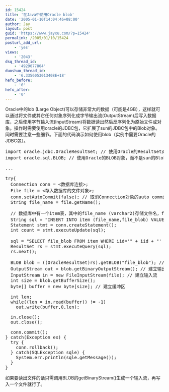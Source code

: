 ```yaml
---
id: 15424
title: '在Java中使用Oracle blob'
date: '2005-01-10T14:04:46+08:00'
author: Jay
layout: post
guid: 'https://www.jayxu.com/?p=15424'
permalink: /2005/01/10/15424
posturl_add_url:
    - 'yes'
views:
    - '2043'
dsq_thread_id:
    - '4929077804'
duoshuo_thread_id:
    - '6.3356053013408E+18'
hefo_before:
    - '0'
hefo_after:
    - '0'
---
```


<!-- wp:paragraph -->
<p>Oracle中的lob (Large Object)可以存储非常大的数据（可能是4GB），这样就可以通过将文件或其它任何对象序列化成字节输出流(OutputStream)后写入数据库，之后使用字节输入流(InputStream)将数据读出然后反序列化为原始文件或对象。操作时需要使用oracle的JDBC包，它扩展了sun的JDBC包中的Blob对象。同时需要注意一些细节。下面的代码演示如何使用blob（实例中需要Oracle的JDBC包）。</p>
<!-- /wp:paragraph -->

<!-- wp:enlighter/codeblock -->
<pre class="EnlighterJSRAW" data-enlighter-language="generic" data-enlighter-theme="" data-enlighter-highlight="" data-enlighter-linenumbers="" data-enlighter-lineoffset="" data-enlighter-title="" data-enlighter-group="">import oracle.jdbc.OracleResultSet; // 使用Oracle的ResultSet对象
import oracle.sql.BLOB; // 使用Oracle的BLOB对象，而不是sun的Blob

...

try{
  Connection conn = &lt;数据库连接>;
  File file = &lt;存入数据库的文件对象>;
  conn.setAutoCommit(false); // 取消Connection对象的auto commit属性
  String file_name = file.getName();

  // 数据库中有一个item表，其中的file_name (varchar2)存储文件名，file_blob (blob)存储文件对象
  String sql = "INSERT INTO item (file_name,file_blob) VALUES ('" + file_name + "',EMPTY_BLOB())"; // 使用“EMPTY_BLOB()“成生一个空blob
  Statement stmt = conn.createStatement();
  int count = stmt.executeUpdate(sql);
  
  sql = "SELECT file_blob FROM item WHERE iid='" + iid + "' FOR UPDATE"; // 使用“FOR UPDATE”得到表的写锁
  ResultSet rs = stmt.executeQuery(sql);
  rs.next();

  BLOB blob = ((OracleResultSet)rs).getBLOB("file_blob"); // 得到BLOB对象
  OutputStream out = blob.getBinaryOutputStream(); // 建立输出流
  InputStream in = new FileInputStream(file); // 建立输入流
  int size = blob.getBufferSize();
  byte[] buffer = new byte[size]; // 建立缓冲区

  int len;
  while((len = in.read(buffer)) != -1)
    out.write(buffer,0,len);

  in.close();
  out.close();

  conn.commit();
} catch(Exception ex) {
  try {
    conn.rollback();
  } catch(SQLException sqle) {
    System.err.println(sqle.getMessage());
  }
}
</pre>
<!-- /wp:enlighter/codeblock -->

<!-- wp:paragraph -->
<p>如果要读出文件的话只需调用BLOB的getBinaryStream()生成一个输入流，再写入一个文件就行了。</p>
<!-- /wp:paragraph -->